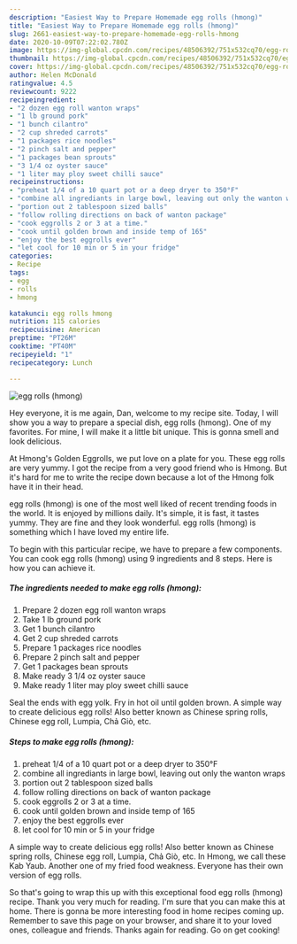 ```yaml
---
description: "Easiest Way to Prepare Homemade egg rolls (hmong)"
title: "Easiest Way to Prepare Homemade egg rolls (hmong)"
slug: 2661-easiest-way-to-prepare-homemade-egg-rolls-hmong
date: 2020-10-09T07:22:02.780Z
image: https://img-global.cpcdn.com/recipes/48506392/751x532cq70/egg-rolls-hmong-recipe-main-photo.jpg
thumbnail: https://img-global.cpcdn.com/recipes/48506392/751x532cq70/egg-rolls-hmong-recipe-main-photo.jpg
cover: https://img-global.cpcdn.com/recipes/48506392/751x532cq70/egg-rolls-hmong-recipe-main-photo.jpg
author: Helen McDonald
ratingvalue: 4.5
reviewcount: 9222
recipeingredient:
- "2 dozen egg roll wanton wraps"
- "1 lb ground pork"
- "1 bunch cilantro"
- "2 cup shreded carrots"
- "1 packages rice noodles"
- "2 pinch salt and pepper"
- "1 packages bean sprouts"
- "3 1/4 oz oyster sauce"
- "1 liter may ploy sweet chilli sauce"
recipeinstructions:
- "preheat 1/4 of a 10 quart pot or a deep dryer to 350°F"
- "combine all ingrediants in large bowl, leaving out only the wanton wraps"
- "portion out 2 tablespoon sized balls"
- "follow rolling directions on back of wanton package"
- "cook eggrolls 2 or 3 at a time."
- "cook until golden brown and inside temp of 165"
- "enjoy the best eggrolls ever"
- "let cool for 10 min or 5 in your fridge"
categories:
- Recipe
tags:
- egg
- rolls
- hmong

katakunci: egg rolls hmong 
nutrition: 115 calories
recipecuisine: American
preptime: "PT26M"
cooktime: "PT40M"
recipeyield: "1"
recipecategory: Lunch

---
```



![egg rolls (hmong)](https://img-global.cpcdn.com/recipes/48506392/751x532cq70/egg-rolls-hmong-recipe-main-photo.jpg)

Hey everyone, it is me again, Dan, welcome to my recipe site. Today, I will show you a way to prepare a special dish, egg rolls (hmong). One of my favorites. For mine, I will make it a little bit unique. This is gonna smell and look delicious.

At Hmong&#39;s Golden Eggrolls, we put love on a plate for you. These egg rolls are very yummy. I got the recipe from a very good friend who is Hmong. But it&#39;s hard for me to write the recipe down because a lot of the Hmong folk have it in their head.

egg rolls (hmong) is one of the most well liked of recent trending foods in the world. It is enjoyed by millions daily. It's simple, it is fast, it tastes yummy. They are fine and they look wonderful. egg rolls (hmong) is something which I have loved my entire life.


To begin with this particular recipe, we have to prepare a few components. You can cook egg rolls (hmong) using 9 ingredients and 8 steps. Here is how you can achieve it.

<!--inarticleads1-->

##### The ingredients needed to make egg rolls (hmong):

1. Prepare 2 dozen egg roll wanton wraps
1. Take 1 lb ground pork
1. Get 1 bunch cilantro
1. Get 2 cup shreded carrots
1. Prepare 1 packages rice noodles
1. Prepare 2 pinch salt and pepper
1. Get 1 packages bean sprouts
1. Make ready 3 1/4 oz oyster sauce
1. Make ready 1 liter may ploy sweet chilli sauce


Seal the ends with egg yolk. Fry in hot oil until golden brown. A simple way to create delicious egg rolls! Also better known as Chinese spring rolls, Chinese egg roll, Lumpia, Chả Giò, etc. 

<!--inarticleads2-->

##### Steps to make egg rolls (hmong):

1. preheat 1/4 of a 10 quart pot or a deep dryer to 350°F
1. combine all ingrediants in large bowl, leaving out only the wanton wraps
1. portion out 2 tablespoon sized balls
1. follow rolling directions on back of wanton package
1. cook eggrolls 2 or 3 at a time.
1. cook until golden brown and inside temp of 165
1. enjoy the best eggrolls ever
1. let cool for 10 min or 5 in your fridge


A simple way to create delicious egg rolls! Also better known as Chinese spring rolls, Chinese egg roll, Lumpia, Chả Giò, etc. In Hmong, we call these Kab Yaub. Another one of my fried food weakness. Everyone has their own version of egg rolls. 

So that's going to wrap this up with this exceptional food egg rolls (hmong) recipe. Thank you very much for reading. I'm sure that you can make this at home. There is gonna be more interesting food in home recipes coming up. Remember to save this page on your browser, and share it to your loved ones, colleague and friends. Thanks again for reading. Go on get cooking!
